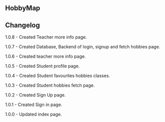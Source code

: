 ## HobbyMap

## Changelog

  1.0.8 - Created Teacher more info page.
  
  1.0.7 - Created Database, Backend of login, signup and fetch hobbies page.
  
  1.0.6 - Created teacher more info page.
  
  1.0.5 - Created Student profile page.
  
  1.0.4 - Created Student favourites hobbies classes.
  
  1.0.3 - Created Student hobbies fetch page.
  
  1.0.2 - Created Sign Up page.
  
  1.0.1 - Created Sign in page.
  
  1.0.0 - Updated index page.
  
